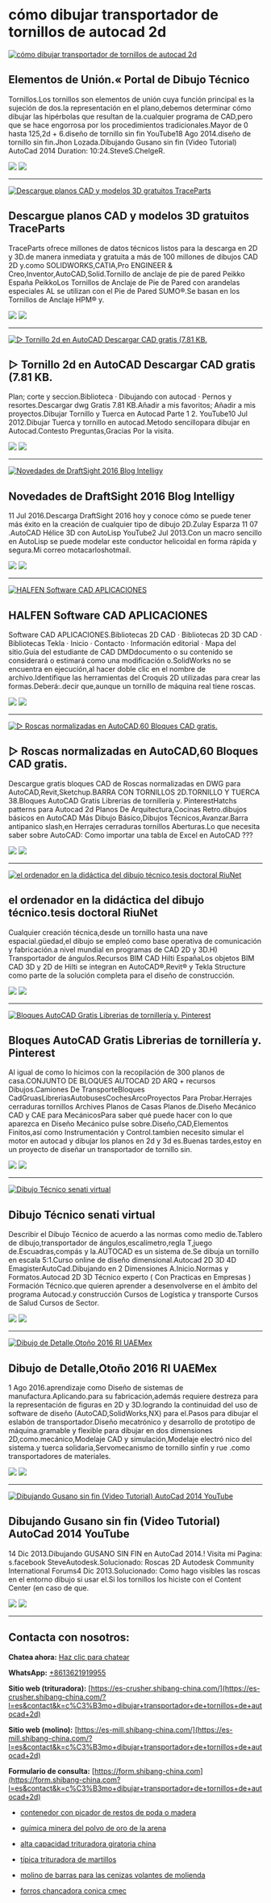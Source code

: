 # cómo dibujar transportador de tornillos de autocad 2d

<a href="https://swt.shibang-china.com/?l=es&img&k=c%C3%B3mo+dibujar+transportador+de+tornillos+de+autocad+2d" target="_blank">![cómo dibujar transportador de tornillos de autocad 2d](http://static.shibang-china.com/all-800x300/1048.jpg)</a>

## Elementos de Unión.« Portal de Dibujo Técnico
Tornillos.Los tornillos son elementos de unión cuya función principal es la sujeción de dos.la representación en el plano,debemos determinar cómo dibujar las hipérbolas que resultan de la.cualquier programa de CAD,pero que se hace engorrosa por los procedimientos tradicionales.Mayor de 0 hasta 125,2d + 6.diseño de tornillo sin fin YouTube18 Ago 2014.diseño de tornillo sin fin.Jhon Lozada.Dibujando Gusano sin fin (Video Tutorial) AutoCad 2014 Duration: 10:24.SteveS.ChelgeR.


<a href="https://whatsapp.shibangsoft.com/WhatsApp.php" target="_blank" title="WhatsApp">![](http://static.shibang-china.com/icon/whatsapp.png)</a> <a href="https://swt.shibang-china.com/?l=es&icon&k=c%C3%B3mo+dibujar+transportador+de+tornillos+de+autocad+2d" target="_blank">![](http://static.shibang-china.com/icon/chat-es.png)</a>

---

<a href="https://swt.shibang-china.com/?l=es&img&k=c%C3%B3mo+dibujar+transportador+de+tornillos+de+autocad+2d" target="_blank">![Descargue planos CAD y modelos 3D gratuitos TraceParts](http://static.shibang-china.com/all-800x300/34.jpg)</a>

## Descargue planos CAD y modelos 3D gratuitos TraceParts
TraceParts ofrece millones de datos técnicos listos para la descarga en 2D y 3D.de manera inmediata y gratuita a más de 100 millones de dibujos CAD 2D y.como SOLIDWORKS,CATIA,Pro ENGINEER &amp; Creo,Inventor,AutoCAD,Solid.Tornillo de anclaje de pie de pared Peikko España PeikkoLos Tornillos de Anclaje de Pie de Pared con arandelas especiales AL se utilizan con el Pie de Pared SUMO®.Se basan en los Tornillos de Anclaje HPM® y.


<a href="https://whatsapp.shibangsoft.com/WhatsApp.php" target="_blank" title="WhatsApp">![](http://static.shibang-china.com/icon/whatsapp.png)</a> <a href="https://swt.shibang-china.com/?l=es&icon&k=c%C3%B3mo+dibujar+transportador+de+tornillos+de+autocad+2d" target="_blank">![](http://static.shibang-china.com/icon/chat-es.png)</a>

---

<a href="https://swt.shibang-china.com/?l=es&img&k=c%C3%B3mo+dibujar+transportador+de+tornillos+de+autocad+2d" target="_blank">![▷ Tornillo 2d en AutoCAD Descargar CAD gratis (7.81 KB.](http://static.shibang-china.com/all-800x300/620.jpg)</a>

## ▷ Tornillo 2d en AutoCAD Descargar CAD gratis (7.81 KB.
Plan; corte y seccion.Biblioteca &middot; Dibujando con autocad &middot; Pernos y resortes.Descargar dwg Gratis 7.81 KB.Añadir a mis favoritos; Añadir a mis proyectos.Dibujar Tornillo y Tuerca en Autocad Parte 1 2. YouTube10 Jul 2012.Dibujar Tuerca y tornillo en autocad.Metodo sencillopara dibujar en Autocad.Contesto Preguntas,Gracias Por la visita.


<a href="https://whatsapp.shibangsoft.com/WhatsApp.php" target="_blank" title="WhatsApp">![](http://static.shibang-china.com/icon/whatsapp.png)</a> <a href="https://swt.shibang-china.com/?l=es&icon&k=c%C3%B3mo+dibujar+transportador+de+tornillos+de+autocad+2d" target="_blank">![](http://static.shibang-china.com/icon/chat-es.png)</a>

---

<a href="https://swt.shibang-china.com/?l=es&img&k=c%C3%B3mo+dibujar+transportador+de+tornillos+de+autocad+2d" target="_blank">![Novedades de DraftSight 2016 Blog Intelligy](http://static.shibang-china.com/all-800x300/364.jpg)</a>

## Novedades de DraftSight 2016 Blog Intelligy
11 Jul 2016.Descarga DraftSight 2016 hoy y conoce cómo se puede tener más éxito en la creación de cualquier tipo de dibujo 2D.Zulay Esparza 11 07 .AutoCAD Hélice 3D con AutoLisp YouTube2 Jul 2013.Con un macro sencillo en AutoLisp se puede modelar este conductor helicoidal en forma rápida y segura.Mi correo motacarloshotmail.


<a href="https://whatsapp.shibangsoft.com/WhatsApp.php" target="_blank" title="WhatsApp">![](http://static.shibang-china.com/icon/whatsapp.png)</a> <a href="https://swt.shibang-china.com/?l=es&icon&k=c%C3%B3mo+dibujar+transportador+de+tornillos+de+autocad+2d" target="_blank">![](http://static.shibang-china.com/icon/chat-es.png)</a>

---

<a href="https://swt.shibang-china.com/?l=es&img&k=c%C3%B3mo+dibujar+transportador+de+tornillos+de+autocad+2d" target="_blank">![HALFEN Software CAD APLICACIONES](http://static.shibang-china.com/all-800x300/906.jpg)</a>

## HALFEN Software CAD APLICACIONES
Software CAD APLICACIONES.Bibliotecas 2D CAD &middot; Bibliotecas 2D 3D CAD &middot; Bibliotecas Tekla &middot; Inicio &middot; Contacto &middot; Información editorial &middot; Mapa del sitio.Guía del estudiante de CAD DMDdocumento o su contenido se considerará o estimará como una modificación o.SolidWorks no se encuentra en ejecución,al hacer doble clic en el nombre de archivo.Identifique las herramientas del Croquis 2D utilizadas para crear las formas.Deberá:.decir que,aunque un tornillo de máquina real tiene roscas.


<a href="https://whatsapp.shibangsoft.com/WhatsApp.php" target="_blank" title="WhatsApp">![](http://static.shibang-china.com/icon/whatsapp.png)</a> <a href="https://swt.shibang-china.com/?l=es&icon&k=c%C3%B3mo+dibujar+transportador+de+tornillos+de+autocad+2d" target="_blank">![](http://static.shibang-china.com/icon/chat-es.png)</a>

---

<a href="https://swt.shibang-china.com/?l=es&img&k=c%C3%B3mo+dibujar+transportador+de+tornillos+de+autocad+2d" target="_blank">![▷ Roscas normalizadas en AutoCAD,60 Bloques CAD gratis.](http://static.shibang-china.com/all-800x300/182.jpg)</a>

## ▷ Roscas normalizadas en AutoCAD,60 Bloques CAD gratis.
Descargue gratis bloques CAD de Roscas normalizadas en DWG para AutoCAD,Revit,Sketchup.BARRA CON TORNILLOS 2D.TORNILLO Y TUERCA 38.Bloques AutoCAD Gratis Librerias de tornillería y. PinterestHatchs patterns para Autocad 2d Planos De Arquitectura,Cocinas Retro.dibujos básicos en AutoCAD Más Dibujo Básico,Dibujos Técnicos,Avanzar.Barra antipanico slash,en Herrajes cerraduras tornillos Aberturas.Lo que necesita saber sobre AutoCAD: Como importar una tabla de Excel en AutoCAD ???


<a href="https://whatsapp.shibangsoft.com/WhatsApp.php" target="_blank" title="WhatsApp">![](http://static.shibang-china.com/icon/whatsapp.png)</a> <a href="https://swt.shibang-china.com/?l=es&icon&k=c%C3%B3mo+dibujar+transportador+de+tornillos+de+autocad+2d" target="_blank">![](http://static.shibang-china.com/icon/chat-es.png)</a>

---

<a href="https://swt.shibang-china.com/?l=es&img&k=c%C3%B3mo+dibujar+transportador+de+tornillos+de+autocad+2d" target="_blank">![el ordenador en la didáctica del dibujo técnico.tesis doctoral RiuNet](http://static.shibang-china.com/all-800x300/1180.jpg)</a>

## el ordenador en la didáctica del dibujo técnico.tesis doctoral RiuNet
Cualquier creación técnica,desde un tornillo hasta una nave espacial.güedad,el dibujo se empleó como base operativa de comunicación y fabricación.a nivel mundial en programas de CAD 2D y 3D.H) Transportador de ángulos.Recursos BIM CAD Hilti EspañaLos objetos BIM CAD 3D y 2D de Hilti se integran en AutoCAD®,Revit® y Tekla Structure como parte de la solución completa para el diseño de construcción.


<a href="https://whatsapp.shibangsoft.com/WhatsApp.php" target="_blank" title="WhatsApp">![](http://static.shibang-china.com/icon/whatsapp.png)</a> <a href="https://swt.shibang-china.com/?l=es&icon&k=c%C3%B3mo+dibujar+transportador+de+tornillos+de+autocad+2d" target="_blank">![](http://static.shibang-china.com/icon/chat-es.png)</a>

---

<a href="https://swt.shibang-china.com/?l=es&img&k=c%C3%B3mo+dibujar+transportador+de+tornillos+de+autocad+2d" target="_blank">![Bloques AutoCAD Gratis Librerias de tornillería y. Pinterest](http://static.shibang-china.com/all-800x300/1171.jpg)</a>

## Bloques AutoCAD Gratis Librerias de tornillería y. Pinterest
Al igual de como lo hicimos con la recopilación de 300 planos de casa.CONJUNTO DE BLOQUES AUTOCAD 2D ARQ + recursos Dibujos.Camiones De TransporteBloques CadGruasLibreriasAutobusesCochesArcoProyectos Para Probar.Herrajes cerraduras tornillos Archives Planos de Casas Planos de.Diseño Mecánico CAD y CAE para MecánicosPara saber qué puede hacer con lo que aparezca en Diseño Mecánico pulse sobre.Diseño,CAD,Elementos Finitos,así como Instrumentación y Control.tambien necesito simular el motor en autocad y dibujar los planos en 2d y 3d es.Buenas tardes,estoy en un proyecto de diseñar un transportador de tornillo sin.


<a href="https://whatsapp.shibangsoft.com/WhatsApp.php" target="_blank" title="WhatsApp">![](http://static.shibang-china.com/icon/whatsapp.png)</a> <a href="https://swt.shibang-china.com/?l=es&icon&k=c%C3%B3mo+dibujar+transportador+de+tornillos+de+autocad+2d" target="_blank">![](http://static.shibang-china.com/icon/chat-es.png)</a>

---

<a href="https://swt.shibang-china.com/?l=es&img&k=c%C3%B3mo+dibujar+transportador+de+tornillos+de+autocad+2d" target="_blank">![Dibujo Técnico senati virtual](http://static.shibang-china.com/all-800x300/1530.jpg)</a>

## Dibujo Técnico senati virtual
Describir el Dibujo Técnico de acuerdo a las normas como medio de.Tablero de dibujo,transportador de ángulos,escalímetro,regla T,juego de.Escuadras,compás y la.AUTOCAD es un sistema de.Se dibuja un tornillo en escala 5:1.Curso online de diseño dimensional.Autocad 2D 3D 4D EmagisterAutoCad.Dibujando en 2 Dimensiones A.Inicio.Normas y Formatos.Autocad 2D 3D Técnico experto ( Con Practicas en Empresas ) Formación Técnico.que quieren aprender a desenvolverse en el ámbito del programa Autocad.y construcción Cursos de Logística y transporte Cursos de Salud Cursos de Sector.


<a href="https://whatsapp.shibangsoft.com/WhatsApp.php" target="_blank" title="WhatsApp">![](http://static.shibang-china.com/icon/whatsapp.png)</a> <a href="https://swt.shibang-china.com/?l=es&icon&k=c%C3%B3mo+dibujar+transportador+de+tornillos+de+autocad+2d" target="_blank">![](http://static.shibang-china.com/icon/chat-es.png)</a>

---

<a href="https://swt.shibang-china.com/?l=es&img&k=c%C3%B3mo+dibujar+transportador+de+tornillos+de+autocad+2d" target="_blank">![Dibujo de Detalle,Otoño 2016 RI UAEMex](http://static.shibang-china.com/all-800x300/376.jpg)</a>

## Dibujo de Detalle,Otoño 2016 RI UAEMex
1 Ago 2016.aprendizaje como Diseño de sistemas de manufactura.Aplicando.para su fabricación,además requiere destreza para la representación de figuras en 2D y 3D.logrando la continuidad del uso de software de diseño (AutoCAD,SolidWorks,NX) para el.Pasos para dibujar el eslabón de transportador.Diseño mecatrónico y desarrollo de prototipo de máquina.gramable y flexible para dibujar en dos dimensiones 2D,como.mecánico,Modelaje CAD y simulación,Modelaje electró nico del sistema.y tuerca solidaria,Servomecanismo de tornillo sinfín y rue .como transportadores de materiales.


<a href="https://whatsapp.shibangsoft.com/WhatsApp.php" target="_blank" title="WhatsApp">![](http://static.shibang-china.com/icon/whatsapp.png)</a> <a href="https://swt.shibang-china.com/?l=es&icon&k=c%C3%B3mo+dibujar+transportador+de+tornillos+de+autocad+2d" target="_blank">![](http://static.shibang-china.com/icon/chat-es.png)</a>

---

<a href="https://swt.shibang-china.com/?l=es&img&k=c%C3%B3mo+dibujar+transportador+de+tornillos+de+autocad+2d" target="_blank">![Dibujando Gusano sin fin (Video Tutorial) AutoCad 2014 YouTube](http://static.shibang-china.com/all-800x300/151.jpg)</a>

## Dibujando Gusano sin fin (Video Tutorial) AutoCad 2014 YouTube
14 Dic 2013.Dibujando GUSANO SIN FIN en AutoCad 2014.! Visita mi Pagina: s.facebook SteveAutodesk.Solucionado: Roscas 2D Autodesk Community International Forums4 Dic 2013.Solucionado: Como hago visibles las roscas en el entorno dibujo si usar el.Si los tornillos los hiciste con el Content Center (en caso de que.


<a href="https://whatsapp.shibangsoft.com/WhatsApp.php" target="_blank" title="WhatsApp">![](http://static.shibang-china.com/icon/whatsapp.png)</a> <a href="https://swt.shibang-china.com/?l=es&icon&k=c%C3%B3mo+dibujar+transportador+de+tornillos+de+autocad+2d" target="_blank">![](http://static.shibang-china.com/icon/chat-es.png)</a>

---
## Contacta con nosotros:

**Chatea ahora:** [Haz clic para chatear](https://swt.shibang-china.com?l=es&contact&k=c%C3%B3mo+dibujar+transportador+de+tornillos+de+autocad+2d)

**WhatsApp:**  [+8613621919955](https://whatsapp.shibangsoft.com/WhatsApp.php)

**Sitio web (trituradora):** [https://es-crusher.shibang-china.com/](https://es-crusher.shibang-china.com/?l=es&contact&k=c%C3%B3mo+dibujar+transportador+de+tornillos+de+autocad+2d)

**Sitio web (molino):** [https://es-mill.shibang-china.com/](https://es-mill.shibang-china.com/?l=es&contact&k=c%C3%B3mo+dibujar+transportador+de+tornillos+de+autocad+2d)

**Formulario de consulta:** [https://form.shibang-china.com](https://form.shibang-china.com?l=es&contact&k=c%C3%B3mo+dibujar+transportador+de+tornillos+de+autocad+2d)

* [contenedor con picador de restos de poda o madera](../18/contenedor%20con%20picador%20de%20restos%20de%20poda%20o%20madera.md)

* [química minera del polvo de oro de la arena](../19/qu%C3%ADmica%20minera%20del%20polvo%20de%20oro%20de%20la%20arena.md)

* [alta capacidad trituradora giratoria china](../20/alta%20capacidad%20trituradora%20giratoria%20china.md)

* [típica trituradora de martillos](../18/t%C3%ADpica%20trituradora%20de%20martillos.md)

* [molino de barras para las cenizas volantes de molienda](../19/molino%20de%20barras%20para%20las%20cenizas%20volantes%20de%20molienda.md)

* [forros chancadora conica cmec](../19/forros%20chancadora%20conica%20cmec.md)
